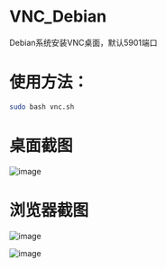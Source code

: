 # VNC_Debian
Debian系统安装VNC桌面，默认5901端口
# 使用方法：
```bash
sudo bash vnc.sh
```
# 桌面截图
![image](https://github.com/user-attachments/assets/538d1b66-491f-4e27-ac7f-95a714dffc8b)
# 浏览器截图
![image](https://github.com/user-attachments/assets/b743e631-15e9-4bfe-98ea-596d996b9e87)

![image](https://github.com/user-attachments/assets/694187c6-fb0b-48d5-9b5c-2fcd7e1a5898)
